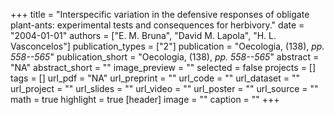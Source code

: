 +++
title = "Interspecific variation in the defensive responses of obligate plant-ants: experimental tests and consequences for herbivory."
date = "2004-01-01"
authors = ["E. M. Bruna", "David M. Lapola", "H. L. Vasconcelos"]
publication_types = ["2"]
publication = "Oecologia, (138), _pp. 558--565_"
publication_short = "Oecologia, (138), _pp. 558--565_"
abstract = "NA"
abstract_short = ""
image_preview = ""
selected = false
projects = []
tags = []
url_pdf = "NA"
url_preprint = ""
url_code = ""
url_dataset = ""
url_project = ""
url_slides = ""
url_video = ""
url_poster = ""
url_source = ""
math = true
highlight = true
[header]
image = ""
caption = ""
+++
